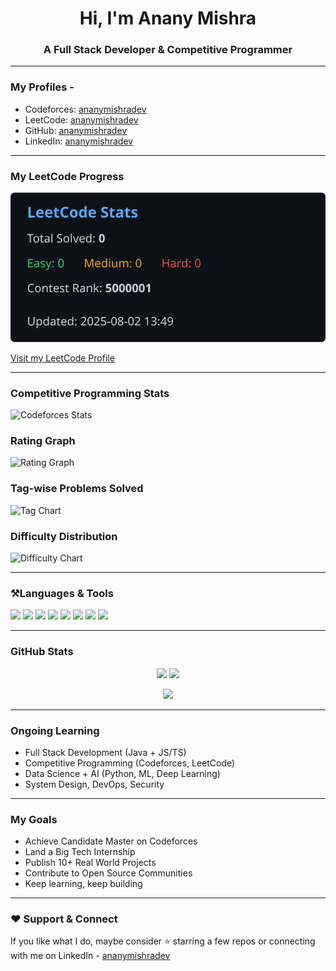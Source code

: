 <h1 align="center">Hi, I'm Anany Mishra</h1>
<h3 align="center">A Full Stack Developer & Competitive Programmer</h3>

---

### My Profiles - 
- Codeforces: [ananymishradev](https://codeforces.com/profile/ananymishradev)
- LeetCode: [ananymishradev](https://leetcode.com/ananymishradev)
- GitHub: [ananymishradev](https://github.com/ananymishradev)
- LinkedIn: [ananymishradev](https://linkedin.com/in/ananymishradev)

---
### My LeetCode Progress

![LeetCode Stats](https://raw.githubusercontent.com/ananymishradev/ananymishradev/main/stats.svg)

[Visit my LeetCode Profile](https://leetcode.com/ananymishradev/)

---
### Competitive Programming Stats

![Codeforces Stats](https://raw.githubusercontent.com/ananymishradev/ananymishradev/main/output/codeforces_stats.svg)

### Rating Graph

![Rating Graph](https://raw.githubusercontent.com/ananymishradev/ananymishradev/main/output/rating_over_time.png)

### Tag-wise Problems Solved

![Tag Chart](https://raw.githubusercontent.com/ananymishradev/ananymishradev/main/output/tag_distribution.png)

### Difficulty Distribution

![Difficulty Chart](https://raw.githubusercontent.com/ananymishradev/ananymishradev/main/output/difficulty_distribution.png)

---

### ⚒Languages & Tools

<p align="left">
  <img src="https://img.shields.io/badge/Java-ED8B00?style=for-the-badge&logo=java&logoColor=white"/>
  <img src="https://img.shields.io/badge/Python-3670A0?style=for-the-badge&logo=python&logoColor=ffdd54"/>
  <img src="https://img.shields.io/badge/JavaScript-F7DF1E?style=for-the-badge&logo=javascript&logoColor=black"/>
  <img src="https://img.shields.io/badge/TypeScript-007ACC?style=for-the-badge&logo=typescript&logoColor=white"/>
  <img src="https://img.shields.io/badge/React-20232A?style=for-the-badge&logo=react&logoColor=61DAFB"/>
  <img src="https://img.shields.io/badge/Angular-DD0031?style=for-the-badge&logo=angular&logoColor=white"/>
  <img src="https://img.shields.io/badge/SpringBoot-6DB33F?style=for-the-badge&logo=springboot&logoColor=white"/>
  <img src="https://img.shields.io/badge/PostgreSQL-316192?style=for-the-badge&logo=postgresql&logoColor=white"/>
</p>

---

### GitHub Stats

<p align="center">
  <img src="https://github-readme-stats.vercel.app/api?username=ananymishradev&show_icons=true&theme=radical" width="48%"/>
  <img src="https://github-readme-streak-stats.herokuapp.com/?user=ananymishradev&theme=radical" width="48%"/>
</p>

<p align="center">
  <img src="https://github-readme-stats.vercel.app/api/top-langs/?username=ananymishradev&layout=compact&theme=radical" width="48%"/>
</p>

---

### Ongoing Learning

- Full Stack Development (Java + JS/TS)
- Competitive Programming (Codeforces, LeetCode)
- Data Science + AI (Python, ML, Deep Learning)
- System Design, DevOps, Security

---

### My Goals

- Achieve Candidate Master on Codeforces
- Land a Big Tech Internship
- Publish 10+ Real World Projects
- Contribute to Open Source Communities
- Keep learning, keep building 

---

### ❤️ Support & Connect

If you like what I do, maybe consider ⭐ starring a few repos or connecting with me on LinkedIn - [ananymishradev](https://linkedin.com/in/ananymishradev)
